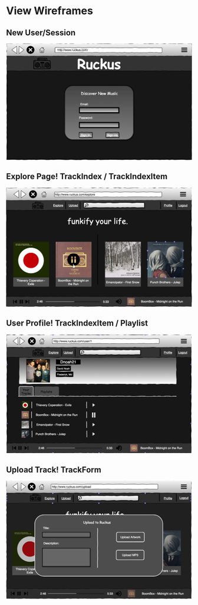 # View Wireframes

## New User/Session
![new-user]

## Explore Page! TrackIndex / TrackIndexItem
![tracks]

## User Profile! TrackIndexItem / Playlist
![profile]

## Upload Track! TrackForm
![upload]

[new-user]: ./wireframes/Ruckus_Wireframe_Login.png
[tracks]: ./wireframes/Ruckus_Wireframe_Explore.png
[profile]: ./wireframes/Ruckus_Wireframe_User.png
[upload]: ./wireframes/Ruckus_Wireframe_Upload.png
